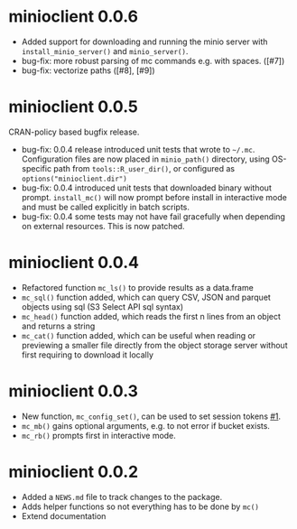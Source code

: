 # minioclient 0.0.6

* Added support for downloading and running the minio server with
  `install_minio_server()` and `minio_server()`.
* bug-fix: more robust parsing of mc commands e.g. with spaces. ([#7])
* bug-fix: vectorize paths ([#8], [#9])

# minioclient 0.0.5

CRAN-policy based bugfix release. 

* bug-fix: 0.0.4 release introduced unit tests that wrote to `~/.mc`.
  Configuration files are now placed in `minio_path()` directory,
  using OS-specific path from `tools::R_user_dir()`,
  or configured as `options("minioclient.dir")`
* bug-fix: 0.0.4 introduced unit tests that downloaded binary without prompt.
  `install_mc()` will now prompt before install in interactive mode and must
  be called explicitly in batch scripts.
* bug-fix: 0.0.4 some tests may not have fail gracefully when depending on
  external resources.  This is now patched.

# minioclient 0.0.4

* Refactored function `mc_ls()` to provide results as a data.frame
* `mc_sql()` function added, which can query CSV, JSON and parquet objects using sql (S3 Select API sql syntax)
* `mc_head()` function added, which reads the first n lines from an object and returns a string
* `mc_cat()` function added, which can be useful when reading or previewing a smaller file directly from the object storage server without first requiring to download it locally

# minioclient 0.0.3

* New function, `mc_config_set()`, can be used to set session tokens [#1](https://github.com/cboettig/minioclient/issues/1).
* `mc_mb()` gains optional arguments, e.g. to not error if bucket exists.
* `mc_rb()` prompts first in interactive mode.

# minioclient 0.0.2

* Added a `NEWS.md` file to track changes to the package.
* Adds helper functions so not everything has to be done by `mc()`
* Extend documentation

